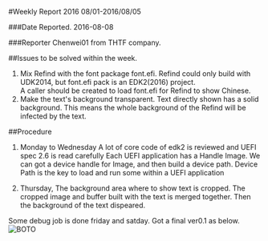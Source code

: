 #Weekly Report 2016 08/01-2016/08/05

###Date Reported.
2016-08-08

###Reporter
Chenwei01 from THTF company.

##Issues to be solved within the week.
1. Mix Refind with the font package font.efi.  Refind could only build with UDK2014, but font.efi pack is an EDK2(2016) project.  
   A caller should be created to load font.efi for Refind to show Chinese.
2. Make the text's background transparent. Text directly shown has a solid background. This means the whole background of the Refind will be infected by the text. 

##Procedure
1. Monday to Wednesday A lot of core code of edk2 is reviewed and UEFI spec 2.6 is read carefully
   Each UEFI application has a Handle Image.  We can got a device handle for Image, and then build a device path.
   Device Path is the key to load and run some within a UEFI application
   
2. Thursday, The background area where to show text is cropped. The cropped image and buffer built with the text is merged together.
   Then the background of the text dispeared. 
   
Some debug job is done friday and satday. Got a final ver0.1 as below.  
![BOTO](https://github.com/openthos/boto-analysis/blob/master/Screenshots/Cibershot%20from%202016-08-06%2007-52-41.jpg)
